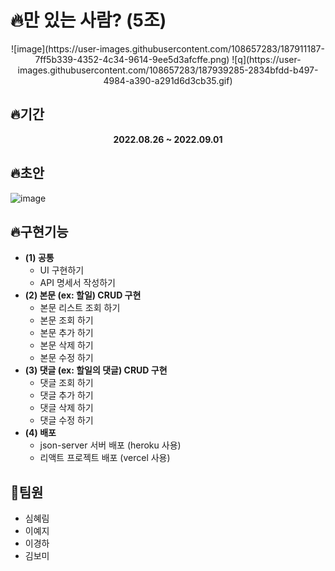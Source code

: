 # 🔥만 있는 사람? (5조)
<p align="center">
![image](https://user-images.githubusercontent.com/108657283/187911187-7ff5b339-4352-4c34-9614-9ee5d3afcffe.png)
![q](https://user-images.githubusercontent.com/108657283/187939285-2834bfdd-b497-4984-a390-a291d6d3cb35.gif)
</p>


## 🔥기간
**<p align="center">2022.08.26 ~ 2022.09.01</p>**

## 🔥초안
![image](https://user-images.githubusercontent.com/108657283/187909339-0221b329-9bf7-44fc-a3d1-b826647775f7.png)

## 🔥구현기능
 - **(1) 공통**
    - UI 구현하기
    - API 명세서 작성하기
- **(2) 본문 (ex: 할일) CRUD 구현**
    - 본문 리스트 조회 하기
    - 본문 조회 하기
    - 본문 추가 하기
    - 본문 삭제 하기
    - 본문 수정 하기
- **(3) 댓글 (ex: 할일의 댓글) CRUD 구현**
    - 댓글 조회 하기
    - 댓글 추가 하기
    - 댓글 삭제 하기
    - 댓글 수정 하기
- **(4) 배포**
    - json-server 서버 배포 (heroku 사용)
    - 리액트 프로젝트 배포 (vercel 사용)

## 💖팀원
 - 심혜림
 - 이예지
 - 이경하
 - 김보미
